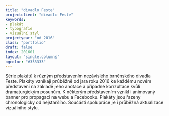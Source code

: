 ```yaml
---
title: "divadlo Feste"
projectclient: "divadlo Feste"
keywords: 
- plakát
- typografie
- vizuální styl
projectyear: "od 2016"
class: "portfolio"
draft: false
index: 201601
layout: "single.columns"
bgcolor: "#333333"
---
```



Série plakátů k&nbsp;různým představením nezávislého brněnského divadla Feste. Plakáty vznikají průběžně od jara roku 2016 ke každému novém představení na základě jeho anotace a&nbsp;případné konzultace kvůli dramaturgickým posunům. K&nbsp;některým představením vznikl i&nbsp;animovaný banner pro propagaci na webu a&nbsp;Facebooku. Plakáty jsou řazeny chronologicky od nejstaršího. Součástí spolupráce je i&nbsp;průběžná aktualizace vizuálního stylu.